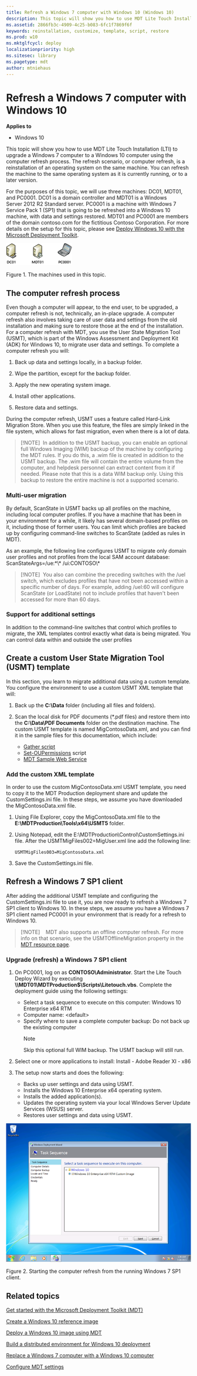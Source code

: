 ```yaml
---
title: Refresh a Windows 7 computer with Windows 10 (Windows 10)
description: This topic will show you how to use MDT Lite Touch Installation (LTI) to upgrade a Windows 7 computer to a Windows 10 computer using the computer refresh process.
ms.assetid: 2866fb3c-4909-4c25-b083-6fc1f7869f6f
keywords: reinstallation, customize, template, script, restore
ms.prod: w10
ms.mktglfcycl: deploy
localizationpriority: high
ms.sitesec: library
ms.pagetype: mdt
author: mtniehaus
---
```


# Refresh a Windows 7 computer with Windows 10

**Applies to**
-   Windows 10

This topic will show you how to use MDT Lite Touch Installation (LTI) to upgrade a Windows 7 computer to a Windows 10 computer using the computer refresh process. The refresh scenario, or computer refresh, is a reinstallation of an operating system on the same machine. You can refresh the machine to the same operating system as it is currently running, or to a later version.

For the purposes of this topic, we will use three machines: DC01, MDT01, and PC0001. DC01 is a domain controller and MDT01 is a Windows Server 2012 R2 Standard server. PC0001 is a machine with Windows 7 Service Pack 1 (SP1) that is going to be refreshed into a Windows 10 machine, with data and settings restored. MDT01 and PC0001 are members of the domain contoso.com for the fictitious Contoso Corporation. For more details on the setup for this topic, please see [Deploy Windows 10 with the Microsoft Deployment Toolkit](deploy-windows-10-with-the-microsoft-deployment-toolkit.md#proof).

![The machines used in this topic](../images/mdt-04-fig01.png "The machines used in this topic")

Figure 1. The machines used in this topic.

## <a href="" id="sec01"></a>The computer refresh process

Even though a computer will appear, to the end user, to be upgraded, a computer refresh is not, technically, an in-place upgrade. A computer refresh also involves taking care of user data and settings from the old installation and making sure to restore those at the end of the installation.
For a computer refresh with MDT, you use the User State Migration Tool (USMT), which is part of the Windows Assessment and Deployment Kit (ADK) for Windows 10, to migrate user data and settings. To complete a computer refresh you will:

1.  Back up data and settings locally, in a backup folder.

2.  Wipe the partition, except for the backup folder.

3.  Apply the new operating system image.

4.  Install other applications.

5.  Restore data and settings.

During the computer refresh, USMT uses a feature called Hard-Link Migration Store. When you use this feature, the files are simply linked in the file system, which allows for fast migration, even when there is a lot of data.

>[!NOTE] 
>In addition to the USMT backup, you can enable an optional full Windows Imaging (WIM) backup of the machine by configuring the MDT rules. If you do this, a .wim file is created in addition to the USMT backup. The .wim file will contain the entire volume from the computer, and helpdesk personnel can extract content from it if needed. Please note that this is a data WIM backup only. Using this backup to restore the entire machine is not a supported scenario.
 
### Multi-user migration

By default, ScanState in USMT backs up all profiles on the machine, including local computer profiles. If you have a machine that has been in your environment for a while, it likely has several domain-based profiles on it, including those of former users. You can limit which profiles are backed up 
by configuring command-line switches to ScanState (added as rules in MDT).

As an example, the following line configures USMT to migrate only domain user profiles and not profiles from the local SAM account database: ScanStateArgs=/ue:\*\\\* /ui:CONTOSO\\\*

>[!NOTE] 
>You also can combine the preceding switches with the /uel switch, which excludes profiles that have not been accessed within a specific number of days. For example, adding /uel:60 will configure ScanState (or LoadState) not to include profiles that haven't been accessed for more than 60 days.
 
### Support for additional settings

In addition to the command-line switches that control which profiles to migrate, the XML templates control exactly what data is being migrated. You can control data within and outside the user profiles

## <a href="" id="sec02"></a>Create a custom User State Migration Tool (USMT) template

In this section, you learn to migrate additional data using a custom template. You configure the environment to use a custom USMT XML template that will:

1.  Back up the **C:\\Data** folder (including all files and folders).

2.  Scan the local disk for PDF documents (\*.pdf files) and restore them into the **C:\\Data\\PDF Documents** folder on the destination machine.
    The custom USMT template is named MigContosoData.xml, and you can find it in the sample files for this documentation, which include:

    * [Gather script](https://go.microsoft.com/fwlink/p/?LinkId=619361)
    * [Set-OUPermissions](https://go.microsoft.com/fwlink/p/?LinkId=619362) script
    * [MDT Sample Web Service](https://go.microsoft.com/fwlink/p/?LinkId=619363)

### Add the custom XML template

In order to use the custom MigContosoData.xml USMT template, you need to copy it to the MDT Production deployment share and update the CustomSettings.ini file. In these steps, we assume you have downloaded the MigContosoData.xml file.
1.  Using File Explorer, copy the MigContosoData.xml file to the **E:\\MDTProduction\\Tools\\x64\\USMT5** folder.
2.  Using Notepad, edit the E:\\MDTProduction\\Control\\CustomSettings.ini file. After the USMTMigFiles002=MigUser.xml line add the following line:

    ``` syntax
    USMTMigFiles003=MigContosoData.xml
    ```
3.  Save the CustomSettings.ini file.

## <a href="" id="sec03"></a>Refresh a Windows 7 SP1 client

After adding the additional USMT template and configuring the CustomSettings.ini file to use it, you are now ready to refresh a Windows 7 SP1 client to Windows 10. In these steps, we assume you have a Windows 7 SP1 client named PC0001 in your environment that is ready for a refresh to Windows 10.

>[!NOTE]   
>MDT also supports an offline computer refresh. For more info on that scenario, see the USMTOfflineMigration property in the [MDT resource page](https://go.microsoft.com/fwlink/p/?LinkId=618117).
 
### Upgrade (refresh) a Windows 7 SP1 client

1.  On PC0001, log on as **CONTOSO\\Administrator**. Start the Lite Touch Deploy Wizard by executing **\\\\MDT01\\MDTProduction$\\Scripts\\Litetouch.vbs**. Complete the deployment guide using the following settings:
    
    * Select a task sequence to execute on this computer: Windows 10 Enterprise x64 RTM
    * Computer name: &lt;default&gt;
    * Specify where to save a complete computer backup: Do not back up the existing computer
      >[!NOTE]
      >Skip this optional full WIM backup. The USMT backup will still run.
         
2.  Select one or more applications to install: Install - Adobe Reader XI - x86

3.  The setup now starts and does the following:
    
    * Backs up user settings and data using USMT.
    * Installs the Windows 10 Enterprise x64 operating system.
    * Installs the added application(s).
    * Updates the operating system via your local Windows Server Update Services (WSUS) server.
    * Restores user settings and data using USMT.

![Start the computer refresh from the running Windows 7 client](../images/fig2-taskseq.png "Start the computer refresh from the running Windows 7 client")

Figure 2. Starting the computer refresh from the running Windows 7 SP1 client.

## Related topics

[Get started with the Microsoft Deployment Toolkit (MDT)](get-started-with-the-microsoft-deployment-toolkit.md)

[Create a Windows 10 reference image](create-a-windows-10-reference-image.md)

[Deploy a Windows 10 image using MDT](deploy-a-windows-10-image-using-mdt.md)

[Build a distributed environment for Windows 10 deployment](build-a-distributed-environment-for-windows-10-deployment.md)

[Replace a Windows 7 computer with a Windows 10 computer](replace-a-windows-7-computer-with-a-windows-10-computer.md)

[Configure MDT settings](configure-mdt-settings.md)
